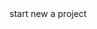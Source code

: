 <html>
  <head>
    <title>start gethub</title>
  </head>
  <body>start new a project</body>
</html>
